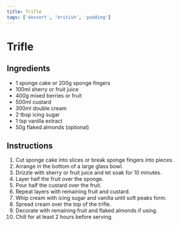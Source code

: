 ```yaml
---
title: Trifle
tags: ['dessert', 'british', 'pudding']
---
```


# Trifle

## Ingredients
- 1 sponge cake or 200g sponge fingers
- 100ml sherry or fruit juice
- 400g mixed berries or fruit
- 500ml custard
- 300ml double cream
- 2 tbsp icing sugar
- 1 tsp vanilla extract
- 50g flaked almonds (optional)

## Instructions
1. Cut sponge cake into slices or break sponge fingers into pieces.
2. Arrange in the bottom of a large glass bowl.
3. Drizzle with sherry or fruit juice and let soak for 10 minutes.
4. Layer half the fruit over the sponge.
5. Pour half the custard over the fruit.
6. Repeat layers with remaining fruit and custard.
7. Whip cream with icing sugar and vanilla until soft peaks form.
8. Spread cream over the top of the trifle.
9. Decorate with remaining fruit and flaked almonds if using.
10. Chill for at least 2 hours before serving. 